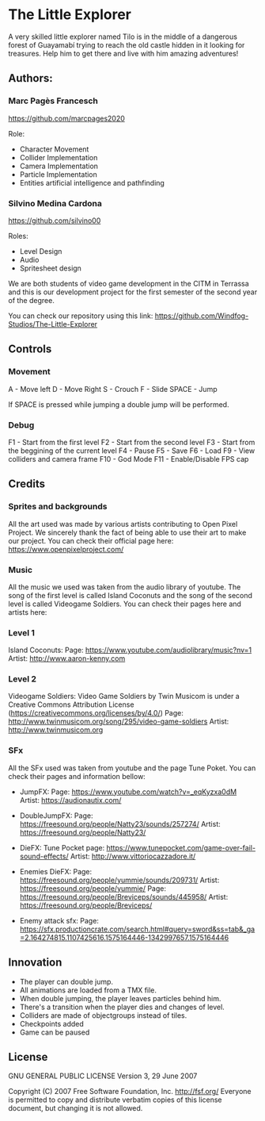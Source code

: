 ﻿# The Little Explorer

A very skilled little explorer named Tilo is in the middle of a dangerous forest of Guayamabí trying to reach the old castle hidden in it looking for treasures. Help him to get there and live with him amazing adventures!


## Authors:

### Marc Pagès Francesch 
https://github.com/marcpages2020

Role: 
- Character Movement
- Collider Implementation
- Camera Implementation
- Particle Implementation 
- Entities artificial intelligence and pathfinding

### Silvino Medina Cardona
https://github.com/silvino00

Roles: 
- Level Design
- Audio
- Spritesheet design 

We are both students of video game development in the CITM in Terrassa and this is our development project for the first semester of the second year of the degree.  

You can check our repository using this link: https://github.com/Windfog-Studios/The-Little-Explorer

## Controls 

### Movement 

A - Move left
D - Move Right
S - Crouch
F - Slide
SPACE - Jump

If SPACE is pressed while jumping a double jump will be performed.

### Debug
F1 - Start from the first level
F2 - Start from the second level
F3 - Start from the beggining of the current level
F4 - Pause 
F5 - Save
F6 - Load
F9 - View colliders and camera frame
F10 - God Mode
F11 - Enable/Disable FPS cap

## Credits

### Sprites and backgrounds
All the art used was made by various artists contributing to Open Pixel Project. We sincerely thank the fact of being able to use their art to make our project.
You can check their official page here: https://www.openpixelproject.com/

### Music
All the music we used was taken from the audio library of youtube. The song of the first level is called Island Coconuts and the song of the second level is called Videogame Soldiers.
You can check their pages here and artists here:

### Level 1
Island Coconuts:
Page: https://www.youtube.com/audiolibrary/music?nv=1
Artist: http://www.aaron-kenny.com

### Level 2
Videogame Soldiers:
Video Game Soldiers by Twin Musicom is under a Creative Commons Attribution License (https://creativecommons.org/licenses/by/4.0/)
Page: http://www.twinmusicom.org/song/295/video-game-soldiers
Artist: http://www.twinmusicom.org

### SFx
All the SFx used was taken from youtube and the page Tune Poket. You can check their pages and information bellow:

- JumpFX: 
Page: https://www.youtube.com/watch?v=_eqKyzxa0dM
Artist: https://audionautix.com/ 

- DoubleJumpFX: 
Page: https://freesound.org/people/Natty23/sounds/257274/
Artist: https://freesound.org/people/Natty23/

- DieFX:
Tune Pocket page: https://www.tunepocket.com/game-over-fail-sound-effects/ 
Artist: http://www.vittoriocazzadore.it/

- Enemies DieFX:
Page: https://freesound.org/people/yummie/sounds/209731/
Artist: https://freesound.org/people/yummie/
Page: https://freesound.org/people/Breviceps/sounds/445958/
Artist: https://freesound.org/people/Breviceps/

- Enemy attack sfx:
Page: https://sfx.productioncrate.com/search.html#query=sword&ss=tab&_ga=2.164274815.1107425616.1575164446-1342997657.1575164446
 

## Innovation

- The player can double jump.
- All animations are loaded from a TMX file. 
- When double jumping, the player leaves particles behind him.
- There's a transition when the player dies and changes of level.
- Colliders are made of objectgroups instead of tiles.
- Checkpoints added
- Game can be paused

## License 

GNU GENERAL PUBLIC LICENSE
                       Version 3, 29 June 2007

 Copyright (C) 2007 Free Software Foundation, Inc. <http://fsf.org/>
 Everyone is permitted to copy and distribute verbatim copies
 of this license document, but changing it is not allowed.
